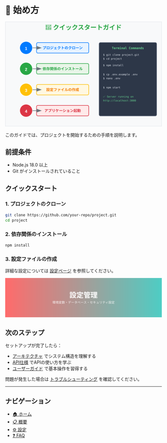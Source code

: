 # 🚀 始め方

![始め方](../images/getting-started.svg)

このガイドでは、プロジェクトを開始するための手順を説明します。

## 前提条件

- Node.js 18.0 以上
- Git がインストールされていること

## クイックスタート

### 1. プロジェクトのクローン

```bash
git clone https://github.com/your-repo/project.git
cd project
```

### 2. 依存関係のインストール

```bash
npm install
```

### 3. 設定ファイルの作成

詳細な設定については [設定ページ](./060-configuration.html) を参照してください。

![設定例](../images/configuration.svg)

## 次のステップ

セットアップが完了したら：

- [アーキテクチャ](./040-architecture.html) でシステム構造を理解する
- [API仕様](./050-api-reference.html) でAPIの使い方を学ぶ
- [ユーザーガイド](./080-user-guide.html) で基本操作を習得する

問題が発生した場合は [トラブルシューティング](./090-troubleshooting.html) を確認してください。

---

## ナビゲーション

- [🏠 ホーム](./010-README.html)
- [📋 概要](./020-overview.html)
- [⚙️ 設定](./060-configuration.html)
- [❓ FAQ](./100-faq.html)

